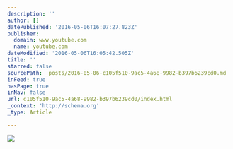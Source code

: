 ```yaml
---
description: ''
author: []
datePublished: '2016-05-06T16:07:27.823Z'
publisher:
  domain: www.youtube.com
  name: youtube.com
dateModified: '2016-05-06T16:05:42.505Z'
title: ''
starred: false
sourcePath: _posts/2016-05-06-c105f510-9ac5-4a68-9982-b397b6239cd0.md
inFeed: true
hasPage: true
inNav: false
url: c105f510-9ac5-4a68-9982-b397b6239cd0/index.html
_context: 'http://schema.org'
_type: Article

---
```

![](https://i.ytimg.com/vi/qR-iqBsxBJA/hqdefault.jpg?custom=true&w=196&h=110&stc=true&jpg444=true&jpgq=90&sp=68&sigh=SlXxL42TTtsy1xHB5AjEEp-iz4g)